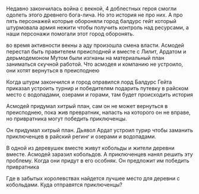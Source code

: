 Недавно закончилась война с векной, 4 доблестных героя смогли одолеть этого древнего бога-лича. Но это история не про них. А про пять персонажей которые обороняли город балдурс гейт который штурмовала армия нежити чтобы получить контроль над ресурсами, а наши персонажи помогали этот город оборонять. 

во время активности векны а аду произошла смена власти. Асмодей перестал быть правителем преисподней и вместе с Лилит, Ардатом и дерьмодемоном Мутом были изгнаны на материальный план заниматься скучной работой. Что асмодея и компанию не устроило, они хотят вернуться в преисподнею

Когда штурм закончился и город оправился лорд Балдурс Гейта приказал устроить турнир и победителям подарить путевку в райском место с водопадами, озерами и горами, там будет происходить история

Асмодей придумал хитрый план, сам он не может вернуться в преисподнею, пока жив превратник, напасть на которого он не вправе, но привратника могут победить приключенцы.

Он придумал хитрый план. Дьявол Ардат устроил турир чтобы заманить приключенцев в райский регинг и озерами и водопадами.

В одной из деревушек вместе живут кобольды и жители деревни вместе. Асмодей заразил кобольдов. А приключенцев нанял решить эту проблему. Когда они придут в его особняк. Он предложит им победить привратника

Где в забытых королевствах найдется лучшее место для деревни с кобольдами. Куда отправятся приключенцы?
